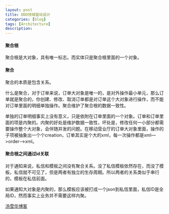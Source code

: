 ```yaml
---
layout: post
title: DDD领域驱动设计
categories: [blog]
tags: [Architecture]
description: 
---
```




#### 聚合根

聚合根是大对象，具有唯一标志。而实体只是聚合根里面的一个对象。

#### 聚合

聚合的本质是包含关系。

什么是聚合，对于订单来说，订单大对象是唯一的，是对外操作最小单元，那么订单就是聚合的，你创建、修改、取消订单都是对订单这个大对象进行操作，而不能对订单里面的明细单独操作。聚合维护了聚合根的数据一致性。

单独的订单明细事实上没有意义，只是依附在订单里面的一个对象。订单和订单里面的项是内聚的。内聚的好处是维护数据一致性，坏处是，修改任何一小部分都需要操作整个大对象，会伴随并发的问题。在移动营业厅的订单大对象里面，操作的子项被抽象出一个个creation，订单其实是个大的xml，每一次操作都是xml—>order—>xml。

#### 聚合根之间通过id关联

对于通知来说，私信和模板之间没有聚合关系。没了私信模板依然存在，而没了模板，私信就不可见了，但是两者有独立的生存周期。所以两者的关系类似于串行的，模板在私信前面。

如果通知大对象是内聚的，那么模板应该被打成一个json到私信里面，私信ID是全局ID，然而事实上业务并不需要这样内聚。





[汤雪华博客](http://www.cnblogs.com/netfocus/category/361988.html)

